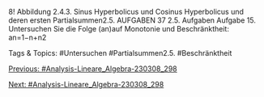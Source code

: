8!
Abbildung 2.4.3. Sinus Hyperbolicus und Cosinus Hyperbolicus und deren ersten Partialsummen2.5. AUFGABEN 37
2.5. Aufgaben
Aufgabe 15. Untersuchen Sie die Folge (an)auf Monotonie und Beschränktheit:
an=1−n+n2

   Tags & Topics:
   #Untersuchen
   #Partialsummen2.5.
   #Beschränktheit

[Previous: #Analysis-Lineare_Algebra-230308_298](Analysis-Lineare_Algebra-230308_298.md)

[Next: #Analysis-Lineare_Algebra-230308_298](Analysis-Lineare_Algebra-230308_298.md)